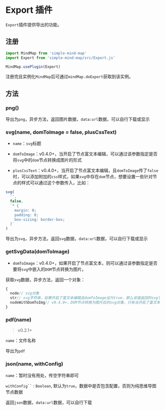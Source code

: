 # Export 插件

`Export`插件提供导出的功能。

## 注册

```js
import MindMap from 'simple-mind-map'
import Export from 'simple-mind-map/src/Export.js'

MindMap.usePlugin(Export)
```

注册完且实例化`MindMap`后可通过`mindMap.doExport`获取到该实例。

## 方法

### png()

导出为`png`，异步方法，返回图片数据，`data:url`数据，可以自行下载或显示

### svg(name, domToImage = false, plusCssText)

- `name`：`svg`标题

- `domToImage`：v0.4.0+，当开启了节点富文本编辑，可以通过该参数指定是否将`svg`中的`dom`节点转换成图片的形式

- `plusCssText`：v0.4.0+，当开启了节点富文本编辑，且`domToImage`传了`false`时，可以添加附加的`css`样式，如果`svg`中存在`dom`节点，想要设置一些针对节点的样式可以通过这个参数传入，比如：

```js
svg(
  '', 
  false, 
  `* {
    margin: 0;
    padding: 0;
    box-sizing: border-box;
  }`
)
```

导出为`svg`，异步方法，返回`svg`数据，`data:url`数据，可以自行下载或显示

### getSvgData(domToImage)

- `domToImage`：v0.4.0+，如果开启了节点富文本，则可以通过该参数指定是否要将`svg`中嵌入的`DOM`节点转换为图片。

获取`svg`数据，异步方法，返回一个对象：

```js
{
  node// svg对象
  str// svg字符串，如果开启了富文本编辑且domToImage设为true，那么该值返回的svg字符内的dom节点会被转换成图片的形式
  nodeWithDomToImg// v0.4.0+，DOM节点转换为图片后的svg对象，只有当开启了富文本编辑且domToImage设为true才有值，否则为null
}
```

### pdf(name)

> v0.2.1+

`name`：文件名称

导出为`pdf`

### json(name, withConfig)

`name`：暂时没有用处，传空字符串即可

`withConfig``：Boolean`, 默认为`true`，数据中是否包含配置，否则为纯思维导图节点数据

返回`json`数据，`data:url`数据，可以自行下载
